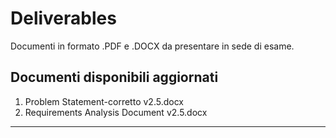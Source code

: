 # Deliverables
 Documenti in formato .PDF e .DOCX da presentare in sede di esame. 

## Documenti disponibili aggiornati
1. Problem Statement-corretto v2.5.docx
2. Requirements Analysis Document v2.5.docx
--------------
